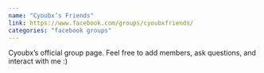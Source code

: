 ```yaml
---
name: "Cyoubx’s Friends"
link: https://www.facebook.com/groups/cyoubxfriends/
categories: "facebook groups"
---
```


Cyoubx’s official group page. Feel free to add members, ask questions, and interact with me :)
